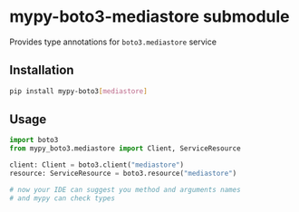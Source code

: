 # mypy-boto3-mediastore submodule

Provides type annotations for `boto3.mediastore` service

## Installation

```bash
pip install mypy-boto3[mediastore]
```

## Usage

```python
import boto3
from mypy_boto3.mediastore import Client, ServiceResource

client: Client = boto3.client("mediastore")
resource: ServiceResource = boto3.resource("mediastore")

# now your IDE can suggest you method and arguments names
# and mypy can check types
```

